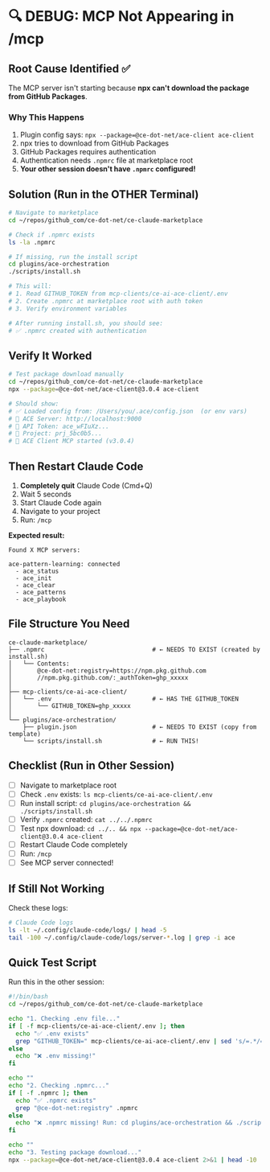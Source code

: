 # 🔍 DEBUG: MCP Not Appearing in /mcp

## Root Cause Identified ✅

The MCP server isn't starting because **npx can't download the package from GitHub Packages**.

### Why This Happens

1. Plugin config says: `npx --package=@ce-dot-net/ace-client ace-client`
2. npx tries to download from GitHub Packages
3. GitHub Packages requires authentication
4. Authentication needs `.npmrc` file at marketplace root
5. **Your other session doesn't have `.npmrc` configured!**

## Solution (Run in the OTHER Terminal)

```bash
# Navigate to marketplace
cd ~/repos/github_com/ce-dot-net/ce-claude-marketplace

# Check if .npmrc exists
ls -la .npmrc

# If missing, run the install script
cd plugins/ace-orchestration
./scripts/install.sh

# This will:
# 1. Read GITHUB_TOKEN from mcp-clients/ce-ai-ace-client/.env
# 2. Create .npmrc at marketplace root with auth token
# 3. Verify environment variables

# After running install.sh, you should see:
# ✅ .npmrc created with authentication
```

## Verify It Worked

```bash
# Test package download manually
cd ~/repos/github_com/ce-dot-net/ce-claude-marketplace
npx --package=@ce-dot-net/ace-client@3.0.4 ace-client

# Should show:
# ✅ Loaded config from: /Users/you/.ace/config.json  (or env vars)
# 🔗 ACE Server: http://localhost:9000
# 🔑 API Token: ace_wFIuXz...
# 📂 Project: prj_5bc0b5...
# 🚀 ACE Client MCP started (v3.0.4)
```

## Then Restart Claude Code

1. **Completely quit** Claude Code (Cmd+Q)
2. Wait 5 seconds
3. Start Claude Code again
4. Navigate to your project
5. Run: `/mcp`

**Expected result:**
```
Found X MCP servers:

ace-pattern-learning: connected
  - ace_status
  - ace_init
  - ace_clear
  - ace_patterns
  - ace_playbook
```

## File Structure You Need

```
ce-claude-marketplace/
├── .npmrc                              # ← NEEDS TO EXIST (created by install.sh)
│   └── Contents:
│       @ce-dot-net:registry=https://npm.pkg.github.com
│       //npm.pkg.github.com/:_authToken=ghp_xxxxx
│
├── mcp-clients/ce-ai-ace-client/
│   └── .env                            # ← HAS THE GITHUB_TOKEN
│       └── GITHUB_TOKEN=ghp_xxxxx
│
└── plugins/ace-orchestration/
    ├── plugin.json                     # ← NEEDS TO EXIST (copy from template)
    └── scripts/install.sh              # ← RUN THIS!
```

## Checklist (Run in Other Session)

- [ ] Navigate to marketplace root
- [ ] Check `.env` exists: `ls mcp-clients/ce-ai-ace-client/.env`
- [ ] Run install script: `cd plugins/ace-orchestration && ./scripts/install.sh`
- [ ] Verify `.npmrc` created: `cat ../../.npmrc`
- [ ] Test npx download: `cd ../.. && npx --package=@ce-dot-net/ace-client@3.0.4 ace-client`
- [ ] Restart Claude Code completely
- [ ] Run: `/mcp`
- [ ] See MCP server connected!

## If Still Not Working

Check these logs:
```bash
# Claude Code logs
ls -lt ~/.config/claude-code/logs/ | head -5
tail -100 ~/.config/claude-code/logs/server-*.log | grep -i ace
```

## Quick Test Script

Run this in the other session:

```bash
#!/bin/bash
cd ~/repos/github_com/ce-dot-net/ce-claude-marketplace

echo "1. Checking .env file..."
if [ -f mcp-clients/ce-ai-ace-client/.env ]; then
  echo "✅ .env exists"
  grep "GITHUB_TOKEN=" mcp-clients/ce-ai-ace-client/.env | sed 's/=.*/=***/'
else
  echo "❌ .env missing!"
fi

echo ""
echo "2. Checking .npmrc..."
if [ -f .npmrc ]; then
  echo "✅ .npmrc exists"
  grep "@ce-dot-net:registry" .npmrc
else
  echo "❌ .npmrc missing! Run: cd plugins/ace-orchestration && ./scripts/install.sh"
fi

echo ""
echo "3. Testing package download..."
npx --package=@ce-dot-net/ace-client@3.0.4 ace-client 2>&1 | head -10
```

